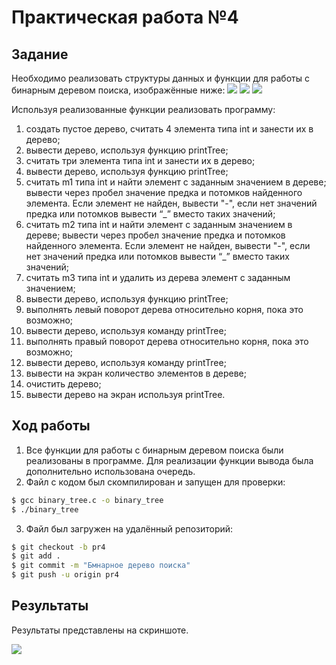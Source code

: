 # Практическая работа №4


## Задание
Необходимо реализовать структуры данных и функции для работы с бинарным деревом поиска, изображённые ниже:
![](https://i.ibb.co/s3QMcgn/1.png)
![](https://i.ibb.co/7vn7d17/2.png)
![](https://i.ibb.co/QQvhH23/3.png)

Используя реализованные функции реализовать программу:
1. создать пустое дерево, считать 4 элемента типа int и занести их в дерево;
2. вывести дерево, используя функцию printTree;
3. считать три элемента типа int и занести их в дерево;
4. вывести дерево, используя функцию printTree;
5. считать m1 типа int и найти элемент с заданным
значением в дереве; вывести через пробел значение предка
и потомков найденного элемента. Если элемент не найден,
вывести "-", если нет значений предка или потомков вывести
“_” вместо таких значений;
6. считать m2 типа int и найти элемент с заданным
значением в дереве; вывести через пробел значение предка
и потомков найденного элемента. Если элемент не найден,
вывести "-", если нет значений предка или потомков вывести
“_” вместо таких значений;
7. считать  m3 типа int и удалить из дерева элемент с заданным значением;
8. вывести дерево, используя функцию printTree;
9. выполнять левый поворот дерева относительно корня, пока
это возможно;
10. вывести дерево, используя команду printTree;
11. выполнять правый поворот дерева относительно корня, пока
это возможно;
12. вывести дерево, используя команду printTree;
13. вывести на экран количество элементов в дереве;
14. очистить дерево;
15. вывести дерево на экран используя printTree.


## Ход работы 

1. Все функции для работы с бинарным деревом поиска были реализованы в программе. Для реализации функции вывода была дополнительно использована очередь.
2. Файл с кодом был скомпилирован и запущен для проверки: 
```sh
$ gcc binary_tree.c -o binary_tree
$ ./binary_tree
```
3. Файл был загружен на удалённый репозиторий:
```sh
$ git checkout -b pr4
$ git add .
$ git commit -m "Бмнарное дерево поиска"
$ git push -u origin pr4
```

## Результаты

Результаты представлены на скриншоте.

![](https://i.ibb.co/rtwxY4L/image.jpg)
